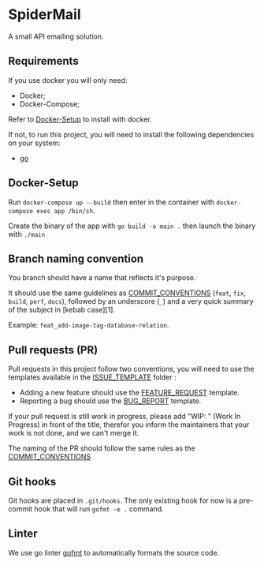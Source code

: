# SpiderMail

A small API emailing solution.

## Requirements

If you use docker you will only need:
* Docker;
* Docker-Compose;

Refer to [Docker-Setup](#docker-setup) to install with docker.

If not, to run this project, you will need to install the following dependencies on your system:

- [go](https://golang.org/doc/install)

## Docker-Setup

Run `docker-compose up --build` then enter in the container with `docker-compose exec app /bin/sh`.

Create the binary of the app with `go build -o main .` then launch the binary with `./main`

## Branch naming convention

You branch should have a name that reflects it's purpose.

It should use the same guidelines as [COMMIT_CONVENTIONS](COMMIT_CONVENTIONS.md) (`feat`, `fix`, `build`, `perf`, `docs`), followed by an underscore (`_`) and a very quick summary of the subject in [kebab case][1].

Example: `feat_add-image-tag-database-relation`.

## Pull requests (PR)

Pull requests in this project follow two conventions, you will need to use the templates available in the [ISSUE_TEMPLATE](.github/ISSUE_TEMPLATE) folder :

- Adding a new feature should use the [FEATURE_REQUEST](.github/ISSUE_TEMPLATE/FEATURE_REQUEST.md) template.
- Reporting a bug should use the [BUG_REPORT](.github/ISSUE_TEMPLATE/BUG_REPORT.md) template.

If your pull request is still work in progress, please add "WIP: " (Work In Progress) in front of the title, therefor you inform the maintainers that your work is not done, and we can't merge it.

The naming of the PR should follow the same rules as the [COMMIT_CONVENTIONS](COMMIT_CONVENTIONS.md)

## Git hooks
Git hooks are placed in `.git/hooks`. The only existing hook for now is a pre-commit hook that will run `gofmt -e .` command.

## Linter

We use go linter [gofmt](https://blog.golang.org/gofmt) to automatically formats the source code.
